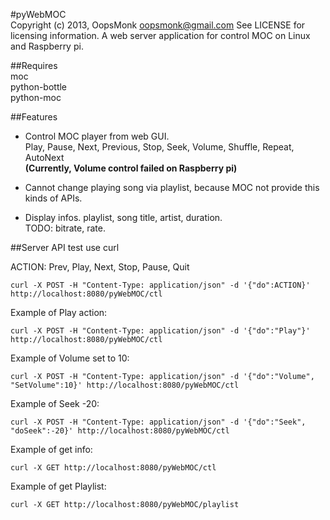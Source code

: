 #pyWebMOC  
Copyright (c) 2013, OopsMonk <oopsmonk@gmail.com>
See LICENSE for licensing information.
A web server application for control MOC on Linux and Raspberry pi.  

##Requires  
moc  
python-bottle  
python-moc  

##Features  

* Control MOC player from web GUI.  
    Play, Pause, Next, Previous, Stop, Seek, Volume, Shuffle, Repeat, AutoNext  
    __(Currently, Volume control failed on Raspberry pi)__  

* Cannot change playing song via playlist, because MOC not provide this kinds of APIs.  

* Display infos.
    playlist, song title, artist, duration.  
    TODO: bitrate, rate.

##Server API test use curl  

ACTION: Prev, Play, Next, Stop, Pause, Quit  

    curl -X POST -H "Content-Type: application/json" -d '{"do":ACTION}' http://localhost:8080/pyWebMOC/ctl

Example of Play action:  

    curl -X POST -H "Content-Type: application/json" -d '{"do":"Play"}' http://localhost:8080/pyWebMOC/ctl  


Example of Volume set to 10:  

    curl -X POST -H "Content-Type: application/json" -d '{"do":"Volume", "SetVolume":10}' http://localhost:8080/pyWebMOC/ctl

Example of Seek -20:  

    curl -X POST -H "Content-Type: application/json" -d '{"do":"Seek", "doSeek":-20}' http://localhost:8080/pyWebMOC/ctl

Example of get info:  

    curl -X GET http://localhost:8080/pyWebMOC/ctl  

Example of get Playlist:  

    curl -X GET http://localhost:8080/pyWebMOC/playlist

